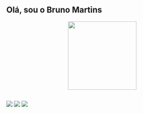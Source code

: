 ## Olá, sou o Bruno Martins
<div align="center">
  <a href="https://github.com/Bruno2Martins">
  <img height="180em" src="https://github-readme-stats.vercel.app/api?username=Bruno2Martins&show_icons=true&theme=dark&include_all_commits=true&count_private=true"/>
</div>

  ##
  
<div> 
  <a href="https://www.instagram.com/_brunumart" target="_blank"><img src="https://img.shields.io/badge/-Instagram-%23E4405F?style=for-the-badge&logo=instagram&logoColor=white" target="_blank"></a>
  <a href = "mailto:mart02br@gmail.com"><img src="https://img.shields.io/badge/-Gmail-%23333?style=for-the-badge&logo=gmail&logoColor=white" target="_blank"></a>
  <a href="https://www.linkedin.com/in/bruno-martins-7a9a01209/" target="_blank"><img src="https://img.shields.io/badge/-LinkedIn-%230077B5?style=for-the-badge&logo=linkedin&logoColor=white" target="_blank"></a>  
</div>
  
